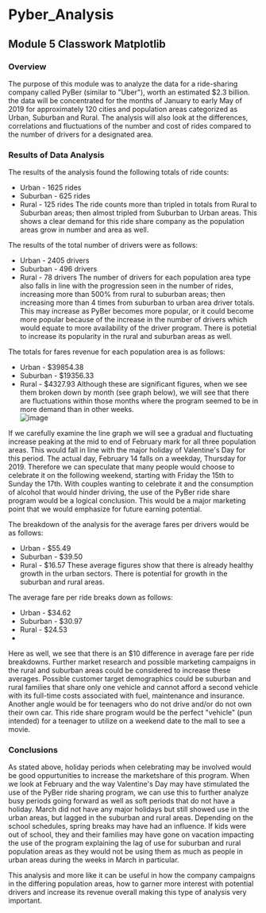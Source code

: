 # Pyber_Analysis
## Module 5 Classwork Matplotlib
### Overview
The purpose of this module was to analyze the data for a ride-sharing company called PyBer (similar to "Uber"), worth an estimated $2.3 billion.  the data will be concentrated for the months of January to early May of 2019 for approximately 120 cities and population areas categorized as Urban, Suburban and Rural.  The analysis will also look at the differences, correlations and fluctuations of the number and cost of rides compared to the number of drivers for a designated area.

### Results of Data Analysis
The results of the analysis found the following totals of ride counts:
* Urban - 1625 rides
* Suburban - 625 rides
* Rural - 125 rides
The ride counts more than tripled in totals from Rural to Suburban areas; then almost tripled from Suburban to Urban areas.  This shows a clear demand for this ride share company as the population areas grow in number and area as well.

The results of the total number of drivers were as follows:
* Urban - 2405 drivers
* Suburban - 496 drivers
* Rural - 78 drivers
The number of drivers for each population area type also falls in line with the progression seen in the number of rides, increasing more than 500% from rural to suburban areas; then increasing more than 4 times from suburban to urban area driver totals.  This may increase as PyBer becomes more popular, or it could become more popular because of the increase in the number of drivers which would equate to more availability of the driver program.  There is potetial to increase its popularity in the rural and suburban areas as well.

The totals for fares revenue for each population area is as follows:
* Urban - $39854.38
* Suburban - $19356.33
* Rural - $4327.93
Although these are significant figures, when we see them broken down by month (see graph below), we will see that there are fluctuations within those months where the program seemed to be in more demand than in other weeks.  
![image](https://user-images.githubusercontent.com/99851509/163693582-6f836b5e-6e6b-4fe4-8833-c3eb2a24e5ea.png)

If we carefully examine the line graph we will see a gradual and fluctuating increase peaking at the mid to end of February mark for all three population areas.  This would fall in line with the major holiday of Valentine's Day for this period.  The actual day, February 14 falls on a weekday, Thursday for 2019.  Therefore we can speculate that many people would choose to celebrate it on the following weekend, starting with Friday the 15th to Sunday the 17th.  With couples wanting to celebrate it and the consumption of alcohol that would hinder driving, the use of the PyBer ride share program would be a logical conclusion.  This would be a major marketing point that we would emphasize for future earning potential.

The breakdown of the analysis for the average fares per drivers would be as follows:
* Urban - $55.49
* Suburban - $39.50
* Rural - $16.57
These average figures show that there is already healthy growth in the urban sectors.  There is potential for growth in the suburban and rural areas.

The average fare per ride breaks down as follows:
* Urban - $34.62
* Suburban - $30.97
* Rural - $24.53
* 
Here as well, we see that there is an $10 difference in average fare per ride breakdowns.  Further market research and possible marketing campaigns in the rural and suburban areas could be considered to increase these averages.  Possible customer target demographics could be suburban and rural families that share only one vehicle and cannot afford a second vehicle with its full-time costs associated with fuel, maintenance and insurance.  Another angle would be for teenagers who do not drive and/or do not own their own car.  This ride share program would be the perfect "vehicle" (pun intended) for a teenager to utilize on a weekend date to the mall to see a movie.

### Conclusions
As stated above, holiday periods when celebrating may be involved would be good oppurtunities to increase the marketshare of this program.  When we look at February and the way Valentine's Day may have stimulated the use of the PyBer ride sharing program, we can use this to further analyze busy periods going forward as well as soft periods that do not have a holiday.  March did not have any major holidays but still showed use in the urban areas, but lagged in the suburban and rural areas.  Depending on the school schedules, spring breaks may have had an influence.  If kids were out of school, they and their families may have gone on vacation impacting the use of the program explaining the lag of use for suburban and rural population areas as they would not be using them as much as people in urban areas during the weeks in March in particular.

This analysis and more like it can be useful in how the company campaigns in the differing population areas, how to garner more interest with potential drivers and increase its revenue overall making this type of analysis very important.
